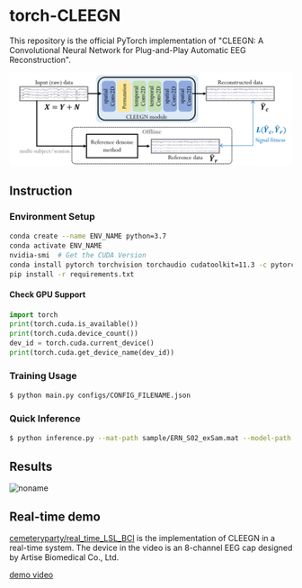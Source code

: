 # torch-CLEEGN

This repository is the official PyTorch implementation of "CLEEGN: A Convolutional Neural Network for Plug-and-Play Automatic EEG Reconstruction".

![noname](_resources/ea62b68889f6fcd30fc62b992c2e183913fe8202.png)

## Instruction

### Environment Setup ###

```sh
conda create --name ENV_NAME python=3.7
conda activate ENV_NAME
nvidia-smi  # Get the CUDA Version
conda install pytorch torchvision torchaudio cudatoolkit=11.3 -c pytorch
pip install -r requirements.txt
```

#### Check GPU Support

```py
import torch
print(torch.cuda.is_available())
print(torch.cuda.device_count())
dev_id = torch.cuda.current_device()
print(torch.cuda.get_device_name(dev_id))
```

### Training Usage

```sh
$ python main.py configs/CONFIG_FILENAME.json
```

### Quick Inference

```sh
$ python inference.py --mat-path sample/ERN_S02_exSam.mat --model-path weights/weight-0.pth
```

## Results

![noname](_resources/37a5301a88da334dc5afc5b63979daa0f3f45e68.png)

## Real-time demo

[cemeteryparty/real_time_LSL_BCI](https://github.com/cemeteryparty/real_time_LSL_BCI) is the implementation of CLEEGN in a real-time system. The device in the video is an 8-channel EEG cap designed by Artise Biomedical Co., Ltd.

[demo video](https://drive.google.com/file/d/10bg2etkOrbO5G-E6ZsYTud7T7agSVtRM)
